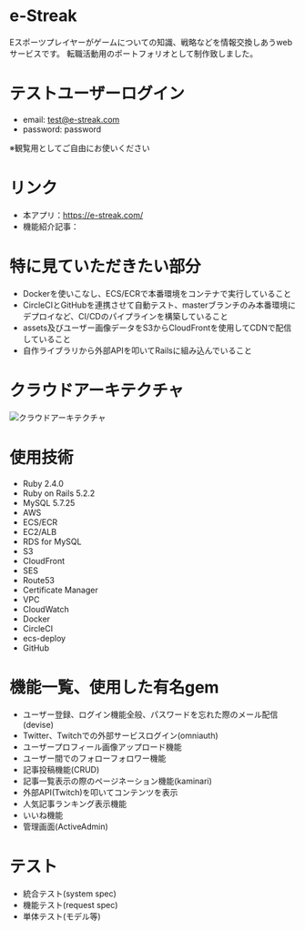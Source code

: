 # e-Streak
Eスポーツプレイヤーがゲームについての知識、戦略などを情報交換しあうwebサービスです。
転職活動用のポートフォリオとして制作致しました。

# テストユーザーログイン
- email: test@e-streak.com
- password: password

※観覧用としてご自由にお使いください

# リンク
- 本アプリ：https://e-streak.com/
- 機能紹介記事：

# 特に見ていただきたい部分
- Dockerを使いこなし、ECS/ECRで本番環境をコンテナで実行していること
- CircleCIとGitHubを連携させて自動テスト、masterブランチのみ本番環境にデプロイなど、CI/CDのパイプラインを構築していること
- assets及びユーザー画像データをS3からCloudFrontを使用してCDNで配信していること
- 自作ライブラリから外部APIを叩いてRailsに組み込んでいること

# クラウドアーキテクチャ
![クラウドアーキテクチャ](https://user-images.githubusercontent.com/47154781/58705772-20104080-83eb-11e9-9331-e504ef23e509.png)

# 使用技術
- Ruby 2.4.0
- Ruby on Rails 5.2.2
- MySQL 5.7.25
- AWS
 - ECS/ECR
 - EC2/ALB
 - RDS for MySQL
 - S3
 - CloudFront
 - SES
 - Route53
 - Certificate Manager
 - VPC
 - CloudWatch
- Docker
- CircleCI
 - ecs-deploy
- GitHub

# 機能一覧、使用した有名gem
- ユーザー登録、ログイン機能全般、パスワードを忘れた際のメール配信(devise)
- Twitter、Twitchでの外部サービスログイン(omniauth)
- ユーザープロフィール画像アップロード機能
- ユーザー間でのフォローフォロワー機能
- 記事投稿機能(CRUD)
- 記事一覧表示の際のページネーション機能(kaminari)
- 外部API(Twitch)を叩いてコンテンツを表示
- 人気記事ランキング表示機能
- いいね機能
- 管理画面(ActiveAdmin)

# テスト
- 統合テスト(system spec)
- 機能テスト(request spec)
- 単体テスト(モデル等)
